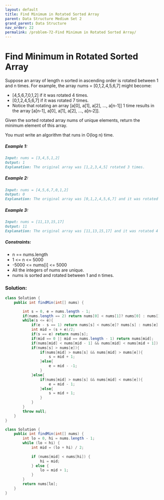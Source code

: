 ```yaml
---
layout: default
title: Find Minimum in Rotated Sorted Array
parent: Data Structure Medium Set 2
grand_parent: Data Structure
nav_order: 22
permalink: /problem-72-Find Minimum in Rotated Sorted Array/
---
```

# Find Minimum in Rotated Sorted Array
Suppose an array of length n sorted in ascending order is rotated between 1 and n times. For example, the array nums = [0,1,2,4,5,6,7] might become:

* [4,5,6,7,0,1,2] if it was rotated 4 times.
* [0,1,2,4,5,6,7] if it was rotated 7 times.
* Notice that rotating an array [a[0], a[1], a[2], ..., a[n-1]] 1 time results in the array [a[n-1], a[0], a[1], a[2], ..., a[n-2]].

Given the sorted rotated array nums of unique elements, return the minimum element of this array.

You must write an algorithm that runs in O(log n) time.

##### Example 1:
```markdown
Input: nums = [3,4,5,1,2]
Output: 1
Explanation: The original array was [1,2,3,4,5] rotated 3 times.
```
##### Example 2:
```markdown
Input: nums = [4,5,6,7,0,1,2]
Output: 0
Explanation: The original array was [0,1,2,4,5,6,7] and it was rotated 4 times.
```
##### Example 3:
```markdown
Input: nums = [11,13,15,17]
Output: 11
Explanation: The original array was [11,13,15,17] and it was rotated 4 times.
```
##### Constraints:
* n == nums.length
* 1 <= n <= 5000
* -5000 <= nums[i] <= 5000
* All the integers of nums are unique.
* nums is sorted and rotated between 1 and n times.

### Solution:
```java
class Solution {
    public int findMin(int[] nums) {

        int s = 0, e = nums.length - 1;
        if(nums.length == 2) return nums[0] < nums[1]? nums[0] : nums[1];
        while(s <= e){
            if(e - s == 1) return nums[s] < nums[e]? nums[s] : nums[e];
            int mid = (s + e)/2;
            if(s == e) return nums[s];
            if(mid == 0 || mid == nums.length - 1) return nums[mid];
            if(nums[mid] < nums[mid - 1] && nums[mid] < nums[mid + 1]) return nums[mid];
            if(nums[s] > nums[e]){
                if(nums[mid] > nums[s] && nums[mid] > nums[e]){
                    s = mid + 1;
                }else{
                    e = mid - -1;
                }
            }else{
                if(nums[mid] > nums[s] && nums[mid] < nums[e]){
                    e = mid - 1;
                }else{
                    s = mid + 1;
                }
            }
        }
        throw null;
    }
}
```
```java
class Solution {
    public int findMin(int[] nums) {
        int lo = 0, hi = nums.length - 1;
        while (lo < hi) {
            int mid = (lo + hi) / 2;
                
            if (nums[mid] < nums[hi]) {
                hi = mid;    
            } else {
                lo = mid + 1; 
            }
        }
        return nums[lo];
    }
}
```
